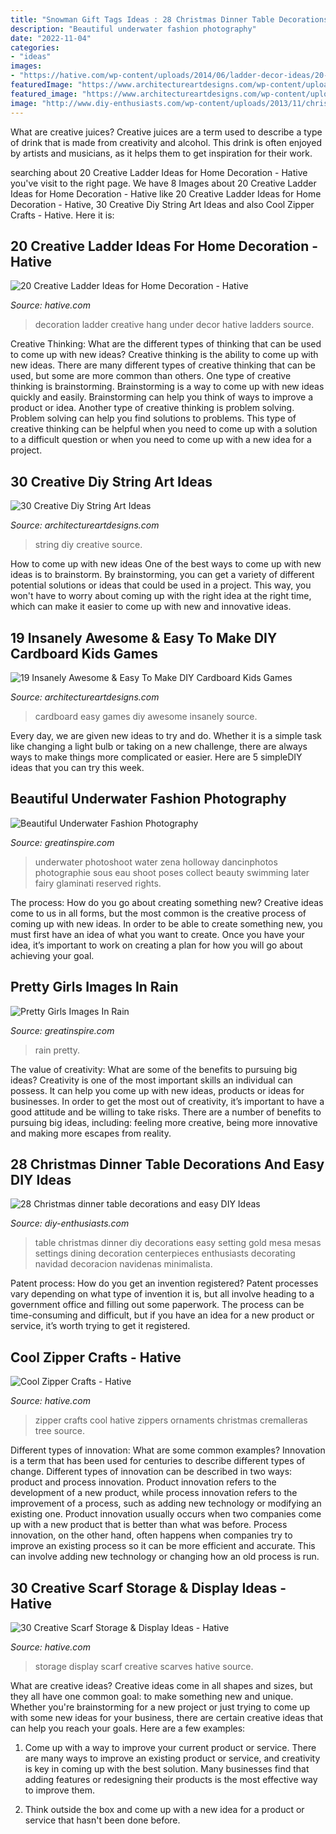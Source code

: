 ```yaml
---
title: "Snowman Gift Tags Ideas : 28 Christmas Dinner Table Decorations And Easy Diy Ideas"
description: "Beautiful underwater fashion photography"
date: "2022-11-04"
categories:
- "ideas"
images:
- "https://hative.com/wp-content/uploads/2014/06/ladder-decor-ideas/20-ladder-decor-ideas.jpg"
featuredImage: "https://www.architectureartdesigns.com/wp-content/uploads/2015/01/1712.jpg"
featured_image: "https://www.architectureartdesigns.com/wp-content/uploads/2013/08/729-630x840.jpg"
image: "http://www.diy-enthusiasts.com/wp-content/uploads/2013/11/christmas-dinner-table-setting-minimalistic-gold-red-e1415992811803.jpg"
---
```



What are creative juices?
Creative juices are a term used to describe a type of drink that is made from creativity and alcohol. This drink is often enjoyed by artists and musicians, as it helps them to get inspiration for their work.

	

		
searching about 20 Creative Ladder Ideas for Home Decoration - Hative you've visit to the right page. We have 8 Images about 20 Creative Ladder Ideas for Home Decoration - Hative like 20 Creative Ladder Ideas for Home Decoration - Hative, 30 Creative Diy String Art Ideas and also Cool Zipper Crafts - Hative. Here it is:
		
    
## 20 Creative Ladder Ideas For Home Decoration - Hative

<img loading=lazy src="https://hative.com/wp-content/uploads/2014/06/ladder-decor-ideas/20-ladder-decor-ideas.jpg" onerror="this.onerror=null;this.src='https://tse2.mm.bing.net/th?id=OIP.DnWg652kQc8FWCIogHUlCgHaLI&amp;pid=15.1';" alt="20 Creative Ladder Ideas for Home Decoration - Hative">

_Source: hative.com_

>decoration ladder creative hang under decor hative ladders source. 

	

Creative Thinking: What are the different types of thinking that can be used to come up with new ideas?
Creative thinking is the ability to come up with new ideas. There are many different types of creative thinking that can be used, but some are more common than others. One type of creative thinking is brainstorming. Brainstorming is a way to come up with new ideas quickly and easily. Brainstorming can help you think of ways to improve a product or idea. Another type of creative thinking is problem solving. Problem solving can help you find solutions to problems. This type of creative thinking can be helpful when you need to come up with a solution to a difficult question or when you need to come up with a new idea for a project.

    
## 30 Creative Diy String Art Ideas

<img loading=lazy src="https://www.architectureartdesigns.com/wp-content/uploads/2013/08/729-630x840.jpg" onerror="this.onerror=null;this.src='https://tse1.mm.bing.net/th?id=OIP.oREquwXPjxe898rQGqn4TwHaJ4&amp;pid=15.1';" alt="30 Creative Diy String Art Ideas">

_Source: architectureartdesigns.com_

>string diy creative source. 

	

How to come up with new ideas
One of the best ways to come up with new ideas is to brainstorm. By brainstorming, you can get a variety of different potential solutions or ideas that could be used in a project. This way, you won't have to worry about coming up with the right idea at the right time, which can make it easier to come up with new and innovative ideas.

    
## 19 Insanely Awesome &amp; Easy To Make DIY Cardboard Kids Games

<img loading=lazy src="https://www.architectureartdesigns.com/wp-content/uploads/2015/01/1712.jpg" onerror="this.onerror=null;this.src='https://tse4.mm.bing.net/th?id=OIP.f06xT5aT8byFQY0sIgpCzgHaJ4&amp;pid=15.1';" alt="19 Insanely Awesome &amp; Easy To Make DIY Cardboard Kids Games">

_Source: architectureartdesigns.com_

>cardboard easy games diy awesome insanely source. 

	

Every day, we are given new ideas to try and do. Whether it is a simple task like changing a light bulb or taking on a new challenge, there are always ways to make things more complicated or easier. Here are 5 simpleDIY ideas that you can try this week.

    
## Beautiful Underwater Fashion Photography

<img loading=lazy src="https://greatinspire.com/wp-content/uploads/2016/09/Beautiful-Underwater-Fashion-Photography-14.jpg" onerror="this.onerror=null;this.src='https://tse3.mm.bing.net/th?id=OIP.H10j8pW8q9j0o0xFfJ33NQHaLG&amp;pid=15.1';" alt="Beautiful Underwater Fashion Photography">

_Source: greatinspire.com_

>underwater photoshoot water zena holloway dancinphotos photographie sous eau shoot poses collect beauty swimming later fairy glaminati reserved rights. 

	

The process: How do you go about creating something new?
Creative ideas come to us in all forms, but the most common is the creative process of coming up with new ideas. In order to be able to create something new, you must first have an idea of what you want to create. Once you have your idea, it’s important to work on creating a plan for how you will go about achieving your goal.

    
## Pretty Girls Images In Rain

<img loading=lazy src="https://www.greatinspire.com/wp-content/uploads/2016/06/Pretty-Girls-Images-In-Rain-15.jpg" onerror="this.onerror=null;this.src='https://tse1.mm.bing.net/th?id=OIP.dI2LArz1vZMdQkQLP9ARAgHaLI&amp;pid=15.1';" alt="Pretty Girls Images In Rain">

_Source: greatinspire.com_

>rain pretty. 

	

The value of creativity: What are some of the benefits to pursuing big ideas?
Creativity is one of the most important skills an individual can possess. It can help you come up with new ideas, products or ideas for businesses. In order to get the most out of creativity, it’s important to have a good attitude and be willing to take risks. There are a number of benefits to pursuing big ideas, including: feeling more creative, being more innovative and making more escapes from reality.

    
## 28 Christmas Dinner Table Decorations And Easy DIY Ideas

<img loading=lazy src="http://www.diy-enthusiasts.com/wp-content/uploads/2013/11/christmas-dinner-table-setting-minimalistic-gold-red-e1415992811803.jpg" onerror="this.onerror=null;this.src='https://tse4.mm.bing.net/th?id=OIP.5o1Ma-rgJWKDjJl3R9WTNAHaKj&amp;pid=15.1';" alt="28 Christmas dinner table decorations and easy DIY Ideas">

_Source: diy-enthusiasts.com_

>table christmas dinner diy decorations easy setting gold mesa mesas settings dining decoration centerpieces enthusiasts decorating navidad decoracion navidenas minimalista. 

	

Patent process: How do you get an invention registered?
Patent processes vary depending on what type of invention it is, but all involve heading to a government office and filling out some paperwork. The process can be time-consuming and difficult, but if you have an idea for a new product or service, it’s worth trying to get it registered.

    
## Cool Zipper Crafts - Hative

<img loading=lazy src="https://hative.com/wp-content/uploads/2015/01/zipper-crafts/10-zipper-crafts.jpg" onerror="this.onerror=null;this.src='https://tse1.mm.bing.net/th?id=OIP.rRmZRC8OayhYNd-6dTWDxgHaKd&amp;pid=15.1';" alt="Cool Zipper Crafts - Hative">

_Source: hative.com_

>zipper crafts cool hative zippers ornaments christmas cremalleras tree source. 

	

Different types of innovation: What are some common examples?
Innovation is a term that has been used for centuries to describe different types of change. Different types of innovation can be described in two ways: product and process innovation. Product innovation refers to the development of a new product, while process innovation refers to the improvement of a process, such as adding new technology or modifying an existing one. 
Product innovation usually occurs when two companies come up with a new product that is better than what was before. Process innovation, on the other hand, often happens when companies try to improve an existing process so it can be more efficient and accurate. This can involve adding new technology or changing how an old process is run.

    
## 30 Creative Scarf Storage &amp; Display Ideas - Hative

<img loading=lazy src="https://hative.com/wp-content/uploads/2015/03/scarf-storage-ideas/7-creative-scarf-storage-and-display-ideas.jpg" onerror="this.onerror=null;this.src='https://tse2.mm.bing.net/th?id=OIP.l2aJPKQK8__Zzwv7XVX_gAHaLI&amp;pid=15.1';" alt="30 Creative Scarf Storage &amp; Display Ideas - Hative">

_Source: hative.com_

>storage display scarf creative scarves hative source. 

	

What are creative ideas?
Creative ideas come in all shapes and sizes, but they all have one common goal: to make something new and unique. Whether you're brainstorming for a new project or just trying to come up with some new ideas for your business, there are certain creative ideas that can help you reach your goals. Here are a few examples: 
1. Come up with a way to improve your current product or service. There are many ways to improve an existing product or service, and creativity is key in coming up with the best solution. Many businesses find that adding features or redesigning their products is the most effective way to improve them. 

2. Think outside the box and come up with a new idea for a product or service that hasn't been done before.

